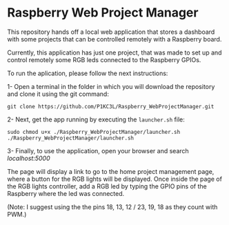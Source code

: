 # Raspberry Web Project Manager

This repository hands off a local web application that stores a dashboard with some projects that can be controlled remotely with a Raspberry board. 

Currently, this application has just one project, that was made to set up and control remotely some RGB leds connected to the Raspberry GPIOs. 

To run the aplication, please follow the next instructions:

1- Open a terminal in the folder in which you will download the repository and clone it using the git command:
```
git clone https://github.com/P1KC3L/Raspberry_WebProjectManager.git
```
2- Next, get the app running by executing the ```launcher.sh``` file:
```
sudo chmod u+x ./Raspberry_WebProjectManager/launcher.sh
./Raspberry_WebProjectManager/launcher.sh
```
3- Finally, to use the application, open your browser and search _localhost:5000_

The page will display a link to go to the home project management page, where a button for the RGB lights will be displayed.
Once inside the page of the RGB lights controller, add a RGB led by typing the GPIO pins of the Raspberry where the led was connected.

(Note: I suggest using the the pins 18, 13, 12 / 23, 19, 18 as they count with PWM.)
